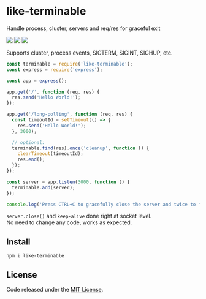 # like-terminable

Handle process, cluster, servers and req/res for graceful exit

![](https://img.shields.io/npm/v/like-terminable.svg) ![](https://img.shields.io/npm/dt/like-terminable.svg) ![](https://img.shields.io/github/license/LuKks/like-terminable.svg)

Supports cluster, process events, SIGTERM, SIGINT, SIGHUP, etc.

```javascript
const terminable = require('like-terminable');
const express = require('express');

const app = express();

app.get('/', function (req, res) {
  res.send('Hello World!');
});

app.get('/long-polling', function (req, res) {
  const timeoutId = setTimeout(() => {
    res.send('Hello World!');
  }, 3000);

  // optional:
  terminable.find(res).once('cleanup', function () {
    clearTimeout(timeoutId);
    res.end();
  });
});

const server = app.listen(3000, function () {
  terminable.add(server);
});

console.log('Press CTRL+C to gracefully close the server and twice to force SIGINT');
```

`server.close()` and `keep-alive` done right at socket level.\
No need to change any code, works as expected.

## Install
```
npm i like-terminable
```

## License
Code released under the [MIT License](https://github.com/LuKks/like-terminable/blob/master/LICENSE).
